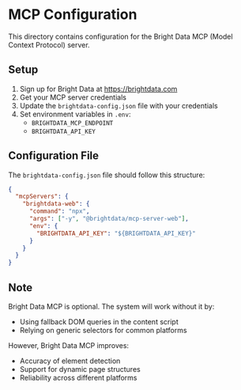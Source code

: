 # MCP Configuration

This directory contains configuration for the Bright Data MCP (Model Context Protocol) server.

## Setup

1. Sign up for Bright Data at https://brightdata.com
2. Get your MCP server credentials
3. Update the `brightdata-config.json` file with your credentials
4. Set environment variables in `.env`:
   - `BRIGHTDATA_MCP_ENDPOINT`
   - `BRIGHTDATA_API_KEY`

## Configuration File

The `brightdata-config.json` file should follow this structure:

```json
{
  "mcpServers": {
    "brightdata-web": {
      "command": "npx",
      "args": ["-y", "@brightdata/mcp-server-web"],
      "env": {
        "BRIGHTDATA_API_KEY": "${BRIGHTDATA_API_KEY}"
      }
    }
  }
}
```

## Note

Bright Data MCP is optional. The system will work without it by:
- Using fallback DOM queries in the content script
- Relying on generic selectors for common platforms

However, Bright Data MCP improves:
- Accuracy of element detection
- Support for dynamic page structures
- Reliability across different platforms
